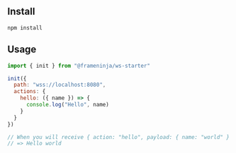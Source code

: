## Install

```
npm install
```

## Usage

```javascript
import { init } from "@frameninja/ws-starter"

init({
  path: "wss://localhost:8080",
  actions: {
    hello: ({ name }) => {
      console.log("Hello", name)
    }
  }
})

// When you will receive { action: "hello", payload: { name: "world" } }
// => Hello world
```
